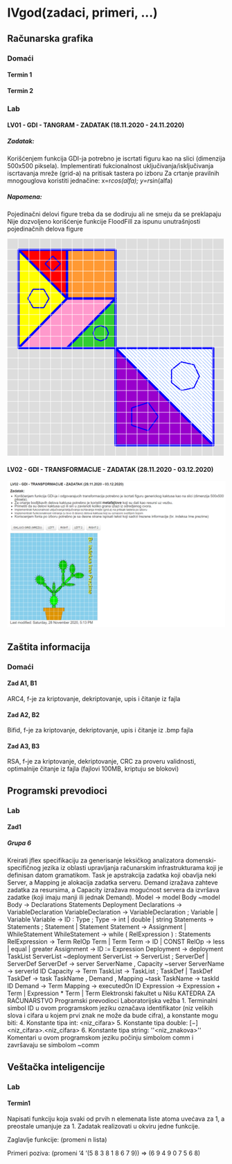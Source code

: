 # IVgod(zadaci, primeri, ...)

## Računarska grafika

### Domaći

#### Termin 1

#### Termin 2

### Lab

#### LV01 - GDI - TANGRAM - ZADATAK (18.11.2020 - 24.11.2020)

##### Zadatak:

Korišćenjem funkcija GDI-ja potrebno je iscrtati figuru kao na slici (dimenzija 500x500 piksela).
Implementirati fukcionalnost uključivanja/isključivanja iscrtavanja mreže (grid-a) na pritisak tastera po izboru
Za crtanje pravilnih mnogouglova koristiti jednačine: x=r*cos(alfa); y=r*sin(alfa)

##### Napomena:

Pojedinačni delovi figure treba da se dodiruju ali ne smeju da se preklapaju
Nije dozvoljeno korišćenje funkcije FloodFill za ispunu unutrašnjosti pojedinačnih delova figure

<img src="RG/Lab/lab1.png">

#### LV02 - GDI - TRANSFORMACIJE - ZADATAK (28.11.2020 - 03.12.2020)

<img src="RG/Lab/lab2.png">

## Zaštita informacija

### Domaći

#### Zad A1, B1

ARC4, f-je za kriptovanje, dekriptovanje, upis i čitanje iz fajla

#### Zad A2, B2

Bifid, f-je za kriptovanje, dekriptovanje, 
upis i čitanje iz .bmp fajla

#### Zad A3, B3

RSA, f-je za kriptovanje, dekriptovanje, 
CRC za proveru validnosti, 
optimalnije čitanje iz fajla (fajlovi 100MB, kriptuju se blokovi)

## Programski prevodioci

### Lab

#### Zad1

##### Grupa 6

Kreirati jflex specifikaciju za generisanje leksičkog analizatora domenski-specifičnog jezika iz oblasti
upravljanja računarskim infrastrukturama koji je definisan datom gramatikom. Task je apstrakcija
zadatka koji obavlja neki Server, a Mapping je alokacija zadatka serveru. Demand izražava zahteve
zadatka za resursima, a Capacity izražava mogućnost servera da izvršava zadatke (koji imaju manji ili
jednak Demand).
Model → model Body ~model
Body → Declarations Statements Deployment
Declarations → VariableDeclaration
VariableDeclaration → VariableDeclaration ; Variable | Variable
Variable → ID ∶ Type ;
Type → int | double | string
Statements → Statements ; Statement | Statement
Statement → Assignment | WhileStatement
WhileStatement → while ( RelExpression ) : Statements
RelExpression → Term RelOp Term | Term
Term → ID | CONST
RelOp → less | equal | greater
Assignment → ID ∶= Expression
Deployment → deployment TaskList ServerList ~deployment
ServerList → ServerList ; ServerDef | ServerDef
ServerDef → server ServerName , Capacity ~server
ServerName → serverId ID
Capacity → Term
TaskList → TaskList ; TaskDef | TaskDef
TaskDef → task TaskName , Demand , Mapping ~task
TaskName → taskId ID
Demand → Term
Mapping → executedOn ID
Expression → Expression + Term | Expression * Term | Term
Elektronski fakultet u Nišu
KATEDRA ZA RAČUNARSTVO
Programski prevodioci
Laboratorijska vežba 1.
Terminalni simbol ID u ovom programskom jeziku označava identifikator (niz velikih slova i cifara u
kojem prvi znak ne može da bude cifra), a konstante mogu biti:
4. Konstante tipa int:
<niz_cifara>
5. Konstante tipa double:
[−]<niz_cifara>.<niz_cifara>
6. Konstante tipa string:
''<niz_znakova>''
Komentari u ovom programskom jeziku počinju simbolom comm i završavaju se simbolom
~comm

## Veštačka inteligencije

### Lab

#### Termin1

Napisati funkciju koja svaki od prvih n elemenata liste atoma uvećava za 1, a preostale umanjuje za 1. Zadatak realizovati u okviru jedne funkcije.

Zaglavlje funkcije: (promeni n lista)

Primeri poziva: (promeni ’4 ’(5 8 3 8 1 8 6 7 9)) => (6 9 4 9 0 7 5 6 8)